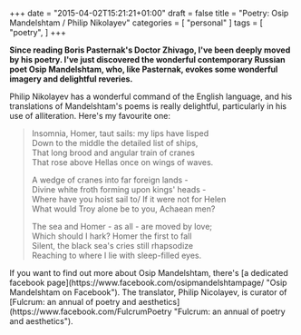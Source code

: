 +++
date = "2015-04-02T15:21:21+01:00"
draft = false
title = "Poetry: Osip Mandelshtam / Philip Nikolayev"
categories = [
  "personal"
]
tags = [ 
    "poetry", 
]
+++

**Since reading Boris Pasternak's Doctor Zhivago, I've been deeply moved by his poetry. I've just discovered the wonderful contemporary Russian poet Osip Mandelshtam, who, like Pasternak, evokes some wonderful imagery and delightful reveries.**

Philip Nikolayev has a wonderful command of the English language, and his translations of Mandelshtam's poems is really delightful, particularly in his use of alliteration. Here's my favourite one:

<blockquote><p>
Insomnia, Homer, taut sails: my lips have lisped<br/>
Down to the middle the detailed list of ships,<br/>
That long brood and angular train of cranes<br/>
That rose above Hellas once on wings of waves.</p>

A wedge of cranes into far foreign lands -<br/>
Divine white froth forming upon kings' heads -<br/>
Where have you hoist sail to/ If it were not for Helen<br/>
What would Troy alone be to you, Achaean men?

The sea and Homer - as all - are moved by love;<br/>
Which should I hark? Homer the first to fall<br/>
Silent, the black sea's cries still rhapsodize<br/>
Reaching to where I lie with sleep-filled eyes.
</blockquote>
If you want to find out more about Osip Mandelshtam, there's [a dedicated facebook page](https://www.facebook.com/osipmandelshtampage/ "Osip Mandelshtam on Facebook"). The translator, Philip Nicolayev, is curator of [Fulcrum: an annual of poetry and aesthetics](https://www.facebook.com/FulcrumPoetry "Fulcrum: an annual of poetry and aesthetics").
